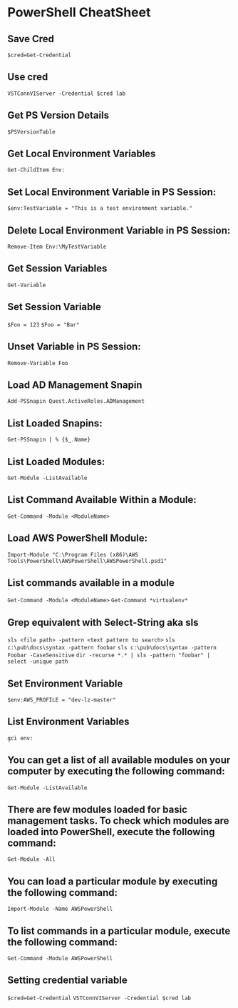# PowerShell CheatSheet

## Save Cred

`$cred=Get-Credential`

## Use cred

`VSTConnVIServer -Credential $cred lab`

## Get PS Version Details

`$PSVersionTable`

## Get Local Environment Variables

`Get-ChildItem Env:`

## Set Local Environment Variable in PS Session:

`$env:TestVariable = "This is a test environment variable."`

## Delete Local Environment Variable in PS Session:

`Remove-Item Env:\MyTestVariable`

## Get Session Variables

`Get-Variable`

## Set Session Variable

`$Foo = 123`
`$Foo = "Bar"`

## Unset Variable in PS Session:

`Remove-Variable Foo`

## Load AD Management Snapin

`Add-PSSnapin Quest.ActiveRoles.ADManagement`

## List Loaded Snapins:

`Get-PSSnapin | % {$_.Name}`

## List Loaded Modules:

`Get-Module -ListAvailable`

## List Command Available Within a Module:

`Get-Command -Module <ModuleName>`

## Load AWS PowerShell Module:

`Import-Module "C:\Program Files (x86)\AWS Tools\PowerShell\AWSPowerShell\AWSPowerShell.psd1"`

## List commands available in a module

`Get-Command -Module <ModuleName>`
`Get-Command *virtualenv*`

## Grep equivalent with Select-String aka sls

`sls <file path> -pattern <text pattern to search>`
`sls c:\pub\docs\syntax -pattern foobar`
`sls c:\pub\docs\syntax -pattern Foobar -CaseSensitive`
`dir -recurse *.* | sls -pattern "foobar" | select -unique path`

## Set Environment Variable

`$env:AWS_PROFILE = "dev-lz-master"`

## List Environment Variables

`gci env:`

## You can get a list of all available modules on your computer by executing the following command:

`Get-Module -ListAvailable`

## There are few modules loaded for basic management tasks. To check which modules are loaded into PowerShell, execute the following command:

`Get-Module -All`

## You can load a particular module by executing the following command:

`Import-Module -Name AWSPowerShell`

## To list commands in a particular module, execute the following command:

`Get-Command -Module AWSPowerShell`

## Setting credential variable

`$cred=Get-Credential`
`VSTConnVIServer -Credential $cred lab`

